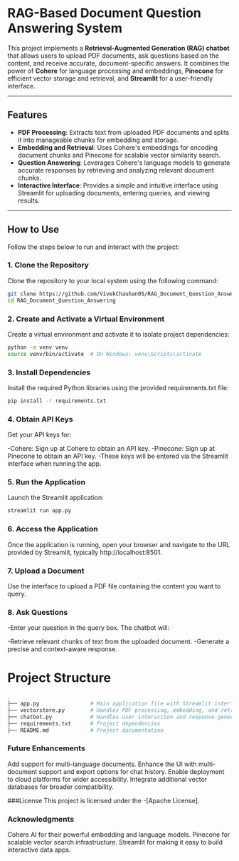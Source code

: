 # RAG-Based Document Question Answering System

This project implements a **Retrieval-Augmented Generation (RAG) chatbot** that allows users to upload PDF documents, ask questions based on the content, and receive accurate, document-specific answers. It combines the power of **Cohere** for language processing and embeddings, **Pinecone** for efficient vector storage and retrieval, and **Streamlit** for a user-friendly interface.

---

## Features

- **PDF Processing**: Extracts text from uploaded PDF documents and splits it into manageable chunks for embedding and storage.  
- **Embedding and Retrieval**: Uses Cohere's embeddings for encoding document chunks and Pinecone for scalable vector similarity search.  
- **Question Answering**: Leverages Cohere's language models to generate accurate responses by retrieving and analyzing relevant document chunks.  
- **Interactive Interface**: Provides a simple and intuitive interface using Streamlit for uploading documents, entering queries, and viewing results.  

---

## How to Use

Follow the steps below to run and interact with the project:

### 1. Clone the Repository
Clone the repository to your local system using the following command:
```bash
git clone https://github.com/VivekChauhan05/RAG_Document_Question_Answering.git
cd RAG_Document_Question_Answering
```

### 2. Create and Activate a Virtual Environment
Create a virtual environment and activate it to isolate project dependencies:

```bash
python -m venv venv
source venv/bin/activate  # On Windows: venv\Scripts\activate
```

### 3. Install Dependencies
Install the required Python libraries using the provided requirements.txt file:

```bash
pip install -r requirements.txt
```

### 4. Obtain API Keys
Get your API keys for:

-Cohere: Sign up at Cohere to obtain an API key.
-Pinecone: Sign up at Pinecone to obtain an API key.
-These keys will be entered via the Streamlit interface when running the app.

### 5. Run the Application

Launch the Streamlit application:

```bash
streamlit run app.py
```

### 6. Access the Application
Once the application is running, open your browser and navigate to the URL provided by Streamlit, typically http://localhost:8501.

### 7. Upload a Document
Use the interface to upload a PDF file containing the content you want to query.

### 8. Ask Questions
-Enter your question in the query box. The chatbot will:

-Retrieve relevant chunks of text from the uploaded document.
-Generate a precise and context-aware response.

# Project Structure
```bash
.
├── app.py                # Main application file with Streamlit interface
├── vectorstore.py        # Handles PDF processing, embedding, and retrieval
├── chatbot.py            # Handles user interaction and response generation
├── requirements.txt      # Project dependencies
├── README.md             # Project documentation
```

### Future Enhancements
Add support for multi-language documents.
Enhance the UI with multi-document support and export options for chat history.
Enable deployment to cloud platforms for wider accessibility.
Integrate additional vector databases for broader compatibility.

###License
This project is licensed under the -[Apache License].

### Acknowledgments
Cohere AI for their powerful embedding and language models.
Pinecone for scalable vector search infrastructure.
Streamlit for making it easy to build interactive data apps.
 
